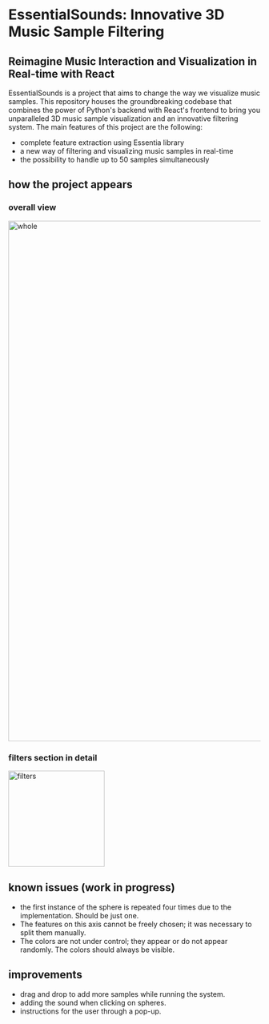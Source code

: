 # EssentialSounds: Innovative 3D Music Sample Filtering
## Reimagine Music Interaction and Visualization in Real-time with React

EssentialSounds is a project that aims to change the way we visualize music samples. This repository houses the groundbreaking codebase that combines 
the power of Python's backend with React's frontend to bring you unparalleled 3D music sample visualization and an innovative filtering system.
The main features of this project are the following:

* complete feature extraction using Essentia library
* a new way of filtering and visualizing music samples in real-time
* the possibility to handle up to 50 samples simultaneously

## how the project appears

### overall view
<img width="1040" alt="whole" src="https://github.com/albedimaria/frontend-thesis/assets/74492752/f0f5a97e-3caa-4662-a852-7d0c7a74fee2">

### filters section in detail
<img width="192" alt="filters" src="https://github.com/albedimaria/frontend-thesis/assets/74492752/0af92c35-826d-4123-89f6-0150679722b0">

## known issues (work in progress)
* the first instance of the sphere is repeated four times due to the implementation. Should be just one.
* The features on this axis cannot be freely chosen; it was necessary to split them manually.
* The colors are not under control; they appear or do not appear randomly. The colors should always be visible.

  
## improvements 
* drag and drop to add more samples while running the system.
* adding the sound when clicking on spheres.
* instructions for the user through a pop-up.
